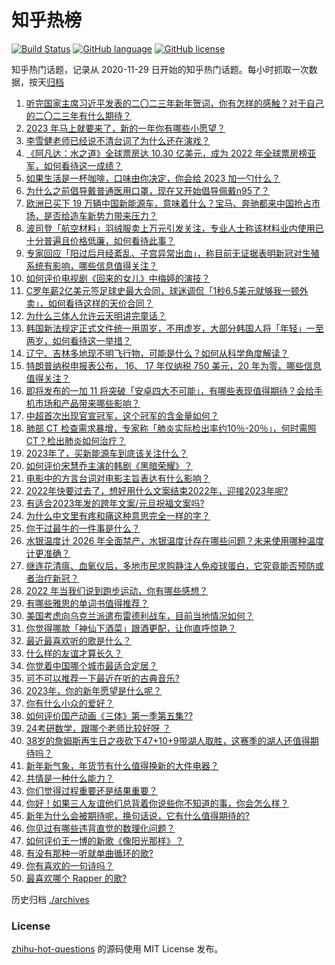 # 知乎热榜
[![Build Status](https://github.com/ToWeLong/zhihu-hot-questions/workflows/CI/badge.svg)](https://github.com/ToWeLong/zhihu-hot-questions/actions)
[![GitHub language](https://img.shields.io/badge/language-golang-orange.svg)](https://golang.org/)
[![GitHub license](https://img.shields.io/github/license/ToWeLong/zhihu-hot-questions)](https://github.com/ToWeLong/zhihu-hot-questions/blob/main/LICENSE)

知乎热门话题，记录从 2020-11-29 日开始的知乎热门话题。每小时抓取一次数据，按天[归档](./archives)

<!-- BEGIN -->

1. [听完国家主席习近平发表的二〇二三年新年贺词，你有怎样的感触？对于自己的二〇二三年有什么期待？](https://www.zhihu.com/question/575924725)
1. [2023 年马上就要来了，新的一年你有哪些小愿望？](https://www.zhihu.com/question/575798971)
1. [李雪健老师已经说不清台词了为什么还在演戏？](https://www.zhihu.com/question/525555469)
1. [《阿凡达：水之道》全球票房达 10.30 亿美元，成为 2022 年全球票房榜亚军，如何看待这一成绩？](https://www.zhihu.com/question/575478889)
1. [如果生活是一杯咖啡，口味由你决定，你会给 2023 加一勺什么？](https://www.zhihu.com/question/575505039)
1. [为什么之前倡导戴普通医用口罩，现在又开始倡导佩戴n95了？](https://www.zhihu.com/question/574541319)
1. [欧洲已买下 19 万辆中国新能源车，意味着什么？宝马、奔驰都来中国抢占市场，是否给造车新势力带来压力？](https://www.zhihu.com/question/575694123)
1. [波司登「航空材料」羽绒服卖上万元引发关注，专业人士称该材料业内使用已十分普遍且价格低廉，如何看待此事？](https://www.zhihu.com/question/575841298)
1. [专家回应「阳过后月经紊乱、子宫异常出血」，称目前无证据表明新冠对生殖系统有影响，哪些信息值得关注？](https://www.zhihu.com/question/575916484)
1. [如何评价电视剧《回来的女儿》中梅婷的演技？](https://www.zhihu.com/question/574356718)
1. [C罗年薪2亿美元签足球史最大合同，球迷调侃「1秒6.5美元就够我一顿外卖」，如何看待这样的天价合同？](https://www.zhihu.com/question/575820941)
1. [为什么三体人允许云天明讲完童话？](https://www.zhihu.com/question/48748559)
1. [韩国新法规定正式文件统一用周岁，不用虚岁，大部分韩国人将「年轻」一至两岁，如何看待这一举措？](https://www.zhihu.com/question/575037927)
1. [辽宁、吉林多地现不明飞行物，可能是什么？如何从科学角度解读？](https://www.zhihu.com/question/575815817)
1. [特朗普纳税申报表公布， 16、 17 年仅纳税 750 美元，20 年为零，哪些信息值得关注？](https://www.zhihu.com/question/575738562)
1. [即将发布的一加 11 将突破「安卓四大不可能」，有哪些表现值得期待？会给手机市场和产品带来哪些影响？](https://www.zhihu.com/question/575711854)
1. [中超首次出现官宣冠军，这个冠军的含金量如何？](https://www.zhihu.com/question/575455319)
1. [肺部 CT 检查需求暴增，专家称「肺炎实际检出率约10％-20％」，何时需照 CT？检出肺炎如何治疗？](https://www.zhihu.com/question/575808955)
1. [2023年了，买新能源车到底该关注什么？](https://www.zhihu.com/question/575424972)
1. [如何评价宋慧乔主演的韩剧《黑暗荣耀》？](https://www.zhihu.com/question/575712318)
1. [电影中的方言台词对电影主旨表达有什么影响？](https://www.zhihu.com/question/569967650)
1. [2022年快要过去了，想好用什么文案结束2022年，迎接2023年呢?](https://www.zhihu.com/question/575704739)
1. [有适合2023年发的跨年文案/元旦祝福文案吗?](https://www.zhihu.com/question/572321251)
1. [为什么中文里有疼和痛这种意思完全一样的字？](https://www.zhihu.com/question/335871485)
1. [你干过最牛的一件事是什么？](https://www.zhihu.com/question/19861477)
1. [水银温度计 2026 年全面禁产，水银温度计存在哪些问题？未来使用哪种温度计更准确？](https://www.zhihu.com/question/575811989)
1. [继连花清瘟、血氧仪后，多地市民求购静注人免疫球蛋白，它究竟能否预防或者治疗新冠？](https://www.zhihu.com/question/575676459)
1. [2022 年当我们说到跑步运动，你有哪些感想？](https://www.zhihu.com/question/574977403)
1. [有哪些雅思的单词书值得推荐？](https://www.zhihu.com/question/20748120)
1. [美国考虑向乌克兰派遣布雷德利战车，目前当地情况如何？](https://www.zhihu.com/question/575643529)
1. [你觉得哪款「神仙下酒菜」跟酒更配，让你直呼惊艳？](https://www.zhihu.com/question/574110272)
1. [最近最喜欢听的歌是什么？](https://www.zhihu.com/question/575914441)
1. [什么样的友谊才算长久？](https://www.zhihu.com/question/575914844)
1. [你觉着中国哪个城市最适合定居？](https://www.zhihu.com/question/372660789)
1. [可不可以推荐一下最近在听的古典音乐?](https://www.zhihu.com/question/573203365)
1. [2023年，你的新年愿望是什么呢？](https://www.zhihu.com/question/575906530)
1. [你有什么小众的爱好？](https://www.zhihu.com/question/21510834)
1. [如何评价国产动画《三体》第一季第五集??](https://www.zhihu.com/question/574565199)
1. [24考研数学，跟哪个老师比较好呀  ？](https://www.zhihu.com/question/511843527)
1. [38岁的詹姆斯再生日之夜砍下47+10+9带湖人取胜，这赛季的湖人还值得期待吗？](https://www.zhihu.com/question/575848229)
1. [新年新气象，年货节有什么值得换新的大件电器？](https://www.zhihu.com/question/439148328)
1. [共情是一种什么能力？](https://www.zhihu.com/question/356964116)
1. [你们觉得过程重要还是结果重要？](https://www.zhihu.com/question/574755048)
1. [你好！如果三人友谊他们总背着你说些你不知道的事，你会怎么样？](https://www.zhihu.com/question/575849713)
1. [新年为什么会被期待呢，换句话说，它有什么值得期待的?](https://www.zhihu.com/question/573157101)
1. [你见过有哪些违背直觉的数理化问题？](https://www.zhihu.com/question/569126586)
1. [如何评价王一博的新歌《像阳光那样》？](https://www.zhihu.com/question/575720436)
1. [有没有那种一听就单曲循环的歌?](https://www.zhihu.com/question/575906298)
1. [你有喜欢的一句诗吗？](https://www.zhihu.com/question/575307016)
1. [最喜欢哪个 Rapper 的歌?](https://www.zhihu.com/question/575401452)

<!-- END -->

历史归档 [./archives](./archives)


### License
[zhihu-hot-questions](https://github.com/towelong/zhihu-hot-questions) 的源码使用 MIT License 发布。